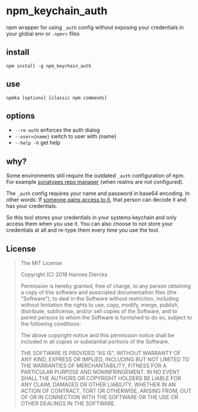 # npm_keychain_auth

npm wrapper for using `_auth` config without exposing your credentials in
your global env or `.npmrc` files

## install

`npm install -g npm_keychain_auth`

## use

`npmka [options] [classic npm commands]`

## options

- `--re-auth` enforces the auth dialog
- `--user={name}` switch to user with {name}
- `--help -h` get help

## why?

Some environments still require the outdated `_auth` configuration of npm.
For example [sonatypes repo manager](https://help.sonatype.com/repomanager3/node-packaged-modules-and-npm-registries#NodePackagedModulesandnpmRegistries-AuthenticationUsingBasicAuth) (when realms are not configured).

The `_auth` config requires your name and password in base64 encoding.
In other words: If [someone gains access to it](https://github.com/npm/npm/issues/4905),
that person can decode it and has your credentials.

So this tool stores your credentials in your systems keychain and only access them
when you use it. You can also choose to not store your credentials at all and
re-type them every time you use the tool.

## License

> The MIT License
>
> Copyright (C) 2018 Hannes Diercks
>
> Permission is hereby granted, free of charge, to any person obtaining a copy of
> this software and associated documentation files (the "Software"), to deal in
> the Software without restriction, including without limitation the rights to
> use, copy, modify, merge, publish, distribute, sublicense, and/or sell copies
> of the Software, and to permit persons to whom the Software is furnished to do
> so, subject to the following conditions:
>
> The above copyright notice and this permission notice shall be included in all
> copies or substantial portions of the Software.
>
> THE SOFTWARE IS PROVIDED "AS IS", WITHOUT WARRANTY OF ANY KIND, EXPRESS OR
> IMPLIED, INCLUDING BUT NOT LIMITED TO THE WARRANTIES OF MERCHANTABILITY, FITNESS
> FOR A PARTICULAR PURPOSE AND NONINFRINGEMENT. IN NO EVENT SHALL THE AUTHORS OR
> COPYRIGHT HOLDERS BE LIABLE FOR ANY CLAIM, DAMAGES OR OTHER LIABILITY, WHETHER
> IN AN ACTION OF CONTRACT, TORT OR OTHERWISE, ARISING FROM, OUT OF OR IN
> CONNECTION WITH THE SOFTWARE OR THE USE OR OTHER DEALINGS IN THE SOFTWARE.
